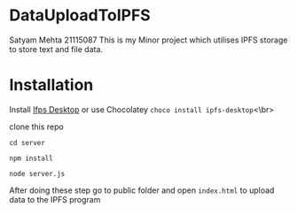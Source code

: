 # DataUploadToIPFS
Satyam Mehta 21115087
This is my Minor project which utilises IPFS storage to store text and file data.
# Installation 
Install [Ifps Desktop](https://docs.ipfs.tech/install/ipfs-desktop/) or use Chocolatey `choco install ipfs-desktop`<\br>

clone this repo
``` npm
cd server
```
```
npm install
```
```
node server.js
```

After doing these step go to public folder and open `index.html` to upload data to the IPFS program 
